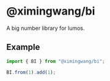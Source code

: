 # @ximingwang/bi

A big number library for lumos.

## Example

```ts
import { BI } from "@ximingwang/bi";

BI.from(1).add(1);
```
